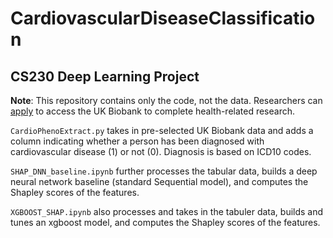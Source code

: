 # CardiovascularDiseaseClassification
## CS230 Deep Learning Project

**Note**: This repository contains only the code, not the data. Researchers can [apply](https://www.ukbiobank.ac.uk/enable-your-research/apply-for-access) to access the UK Biobank to complete health-related research.

`CardioPhenoExtract.py` takes in pre-selected UK Biobank data and adds a column indicating whether a person has been diagnosed with cardiovascular disease (1) or not (0). Diagnosis is based on ICD10 codes.

`SHAP_DNN_baseline.ipynb` further processes the tabular data, builds a deep neural network baseline (standard Sequential model), and computes the Shapley scores of the features.

`XGBOOST_SHAP.ipynb` also processes and takes in the tabuler data, builds and tunes an xgboost model, and computes the Shapley scores of the features.
